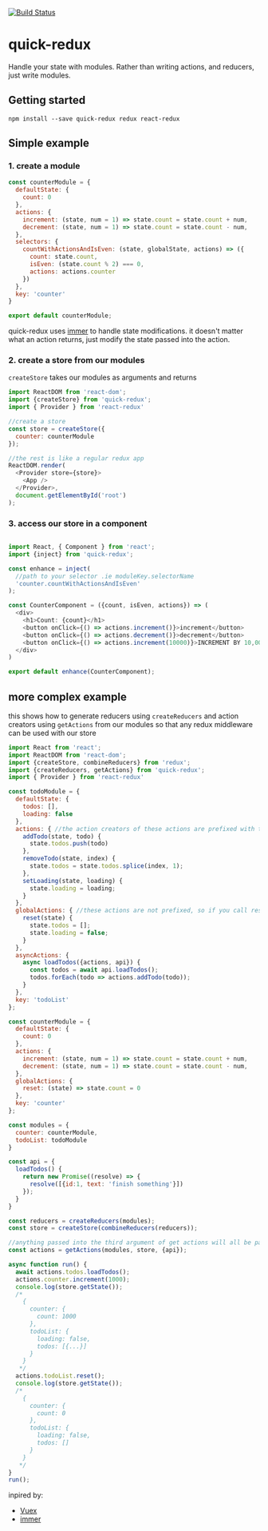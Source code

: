 [![Build Status](https://travis-ci.org/jeffreyyoung/quick-redux.svg?branch=master)](https://travis-ci.org/jeffreyyoung/quick-redux)

# quick-redux

Handle your state with modules.  Rather than writing actions, and reducers, just write modules.

## Getting started

`npm install --save quick-redux redux react-redux`

## Simple example

### 1. create a module

```javascript
const counterModule = {
  defaultState: {
    count: 0
  },
  actions: {
    increment: (state, num = 1) => state.count = state.count + num,
    decrement: (state, num = 1) => state.count = state.count - num,
  },
  selectors: {
    countWithActionsAndIsEven: (state, globalState, actions) => ({
      count: state.count,
      isEven: (state.count % 2) === 0,
      actions: actions.counter
    })
  },
  key: 'counter'
}

export default counterModule;
```

quick-redux uses [immer](https://github.com/mweststrate/immer) to handle state modifications.  it doesn't matter what an action returns, just modify the state passed into the action.

### 2. create a store from our modules

`createStore` takes our modules as arguments and returns 

```javascript
import ReactDOM from 'react-dom';
import {createStore} from 'quick-redux';
import { Provider } from 'react-redux'

//create a store
const store = createStore({
  counter: counterModule
});

//the rest is like a regular redux app
ReactDOM.render(
  <Provider store={store}>
    <App />
  </Provider>,
  document.getElementById('root')
);
```

### 3. access our store in a component

```javascript

import React, { Component } from 'react';
import {inject} from 'quick-redux';

const enhance = inject(
  //path to your selector .ie moduleKey.selectorName
  'counter.countWithActionsAndIsEven'
);

const CounterComponent = ({count, isEven, actions}) => (
  <div>
    <h1>Count: {count}</h1>
    <button onClick={() => actions.increment()}>increment</button>
    <button onClick={() => actions.decrement()}>decrement</button>
    <button onClick={() => actions.increment(10000)}>INCREMENT BY 10,000!!!111!!!1</button>
  </div>
)

export default enhance(CounterComponent);
```


## more complex example
this shows how to generate reducers using `createReducers` and action creators using `getActions` from our modules so that any redux middleware can be used with our store
```javascript
import React from 'react';
import ReactDOM from 'react-dom';
import {createStore, combineReducers} from 'redux';
import {createReducers, getActions} from 'quick-redux';
import { Provider } from 'react-redux'

const todoModule = {
  defaultState: {
    todos: [],
    loading: false
  },
  actions: { //the action creators of these actions are prefixed with the module key, so they are scoped to the todoModule
    addTodo(state, todo) {
      state.todos.push(todo)
    },
    removeTodo(state, index) {
      state.todos = state.todos.splice(index, 1);
    },
    setLoading(state, loading) {
      state.loading = loading;
    }
  },
  globalActions: { //these actions are not prefixed, so if you call reset on any module, this action handler will be run
    reset(state) {
      state.todos = [];
      state.loading = false;
    }
  },
  asyncActions: {
    async loadTodos({actions, api}) {
      const todos = await api.loadTodos();
      todos.forEach(todo => actions.addTodo(todo));
    }
  },
  key: 'todoList'
};

const counterModule = {
  defaultState: {
    count: 0
  },
  actions: {
    increment: (state, num = 1) => state.count = state.count + num,
    decrement: (state, num = 1) => state.count = state.count - num,
  },
  globalActions: {
    reset: (state) => state.count = 0
  },
  key: 'counter'
};

const modules = {
  counter: counterModule,
  todoList: todoModule
}

const api = {
  loadTodos() {
    return new Promise((resolve) => {
      resolve([{id:1, text: 'finish something'}])
    });
  }
}

const reducers = createReducers(modules);
const store = createStore(combineReducers(reducers));

//anything passed into the third argument of get actions will all be passed into asyncAction handlers on any module
const actions = getActions(modules, store, {api});

async function run() {
  await actions.todos.loadTodos();
  actions.counter.increment(1000);
  console.log(store.getState());
  /*
    {
      counter: {
        count: 1000
      },
      todoList: {
        loading: false,
        todos: [{...}]
      }
    }
   */
  actions.todoList.reset();
  console.log(store.getState());
  /*
    {
      counter: {
        count: 0
      },
      todoList: {
        loading: false,
        todos: []
      }
    }
   */
}
run();

```


inpired by: 
* [Vuex](http://vuex.vuejs.org/en/intro.html)
* [immer](https://github.com/mweststrate/immer)

